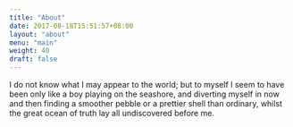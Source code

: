```yaml
---
title: "About"
date: 2017-08-18T15:51:57+08:00
layout: "about"
menu: "main"
weight: 40
draft: false
---
```

I do not know what I may appear to the world; but to myself I seem to have been only like a boy playing on the seashore, and diverting myself in now and then finding a smoother pebble or a prettier shell than ordinary, whilst the great ocean of truth lay all undiscovered before me.
